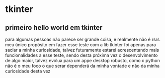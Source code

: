 # tkinter
## primeiro hello world em tkinter
para algumas pessoas não parece ser grande coisa, e realmente não é rsrs</br>
meu único propósito em fazer esse teste com a lib tkinter foi apenas para saciar a minha curiosidade, talvez futuramente estarei acrescentando mais funcionalidades a esse teste, sendo desta próxima vez o desenvolvimento de algo maior, talvez evolua para um appe desktop robusto, como o python não é o meu foco o que serar dependerá da minha vontade e não da minha curiosidade desta vez 
